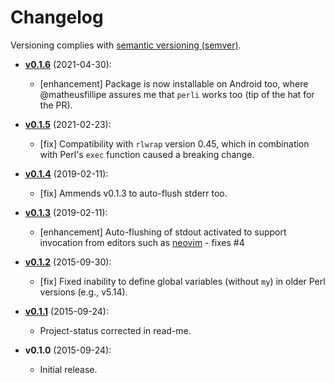 # Changelog

Versioning complies with [semantic versioning (semver)](http://semver.org/).

<!-- NOTE: An entry template for a new version is automatically added each time `make version` is called. Fill in changes afterwards. -->

* **[v0.1.6](https://github.com/mklement0/perli/compare/v0.1.5...v0.1.6)** (2021-04-30):
  * [enhancement] Package is now installable on Android too, where @matheusfillipe assures me that `perli` works too (tip of the hat for the PR).

* **[v0.1.5](https://github.com/mklement0/perli/compare/v0.1.4...v0.1.5)** (2021-02-23):
  * [fix] Compatibility with `rlwrap` version 0.45, which in combination with Perl's `exec` function caused a breaking change.

* **[v0.1.4](https://github.com/mklement0/perli/compare/v0.1.3...v0.1.4)** (2019-02-11):
  * [fix] Ammends v0.1.3 to auto-flush stderr too.

* **[v0.1.3](https://github.com/mklement0/perli/compare/v0.1.2...v0.1.3)** (2019-02-11):
  * [enhancement] Auto-flushing of stdout activated to support invocation from editors such as [neovim](https://github.com/neovim/neovim) - fixes #4

* **[v0.1.2](https://github.com/mklement0/perli/compare/v0.1.1...v0.1.2)** (2015-09-30):
  * [fix] Fixed inability to define global variables (without `my`) in older Perl versions (e.g., v5.14).

* **[v0.1.1](https://github.com/mklement0/perli/compare/v0.1.0...v0.1.1)** (2015-09-24):
  * Project-status corrected in read-me.

* **v0.1.0** (2015-09-24):
  * Initial release.
